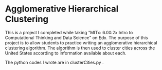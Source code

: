 # Agglomerative Hierarchical Clustering

This is a project I completed while taking "MITx: 6.00.2x Intro to Computational Thinking and Data Science" on Edx. The purpose of this project is to allow students to practice writing an agglomerative hierarchical clustering algorithm. The algorithm is then used to cluster cities across the United States according to information available about each.


The python codes I wrote are in clusterCities.py .